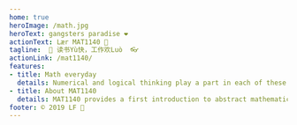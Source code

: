 ```yaml
---
home: true
heroImage: /math.jpg
heroText: gangsters paradise ❤️
actionText: Lær MAT1140 📖
tagline:  📢 读书Yù快，工作欢Luò  👓
actionLink: /mat1140/
features:
- title: Math everyday
  details: Numerical and logical thinking play a part in each of these everyday activities, and in many others.
- title: About MAT1140
  details: MAT1140 provides a first introduction to abstract mathematics. Mathematical structures that are common to several branches are introduced, and the course gives training in mathematical reasoning.
footer: © 2019 LF 🦁
---
```

